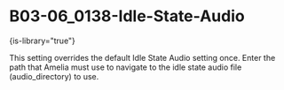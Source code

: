 # B03-06_0138-Idle-State-Audio

{is-library="true"}

<snippet id="B03-06_0138-Idle-State-Audio_snippet">



This setting overrides the default Idle State Audio setting once. Enter the path that Amelia must use to navigate to the idle state audio file (audio_directory) to use.


</snippet>